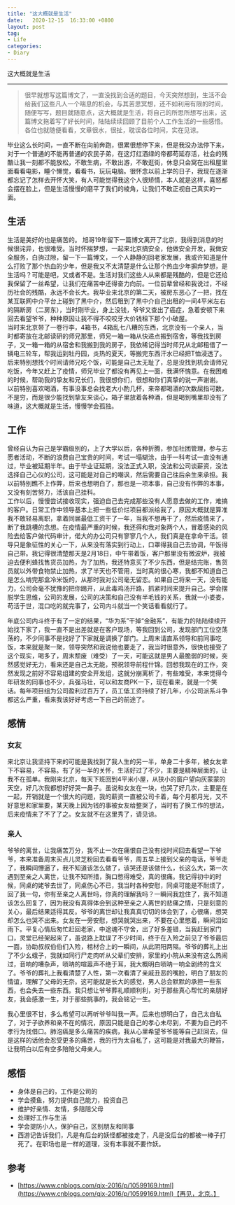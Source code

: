 ```yaml
---
title: "这大概就是生活"
date:   2020-12-15  16:33:00 +0800
layout: post
tag:
- Life
categories:
- Diary
---
```


这大概就是生活

-------
> 很早就想写这篇博文了，一直没找到合适的题目，今天突然想到，生活不会给我们这些凡人一个喘息的机会，与其苦思冥想，还不如利用有限的时间，随便写写，题目就随意点，这大概就是生活，将自己的所思所想写出来，这篇博文拖着写了好长时间，陆陆续续回顾了目前个人工作生活的一些感悟。各位也就随便看看，文章很水，很扯，耽误各位时间，实在见谅。

毕业这么长时间，一直不断在向前奔跑，很累很想停下来，但是我没办法停下来，对于一个普通的不能再普通的农民子弟，在这灯红酒绿的帝都苟延存活，社会的残酷让我一刻都不能放松，不敢生病，不敢出游，不敢逛街，休息只会窝在出租屋里面看看电影，睡个懒觉，看看书，玩玩电脑。很怀念以前上学的日子，我现在逐渐都忘记了怎样去开怀大笑，有人可能觉得我这个人很矫情，本人就是这样，喜怒都会摆在脸上，但是生活慢慢的磨平了我们的棱角，让我们不敢正视自己真实的一面。

## 生活
生活是美好的也是痛苦的。
旭哥19年留下一篇博文离开了北京，我得到消息的时候很诧异，也很难受。当时怀揣梦想，一起来北京搞安全，他做安全开发，我做安全服务，白驹过隙，留一下一篇博文，一个人静静的回老家发展，我或许知道是什么打败了那个热血的少年，但是我又不太清楚是什么让那个热血少年摒弃梦想，是生活吗？可能是吧，又或者不是。生活对我们这些人从来都是残酷的，但是它还给我保留了一丝希望，让我们在痛苦中还得奋力向前。一位前辈曾经和我说过，不经历社会的残酷，永远不会长大。我毕业来北京的第二天，被房东恶心了一把，找在某互联网中介平台上碰到了黑中介，然后租到了黑中介自己出租的一间4平米左右的隔断房（二房东），当时刚毕业，身上没钱，爷爷又查出了癌症，急着安顿下来回去看望爷爷，种种原因让我不得不咬咬牙大价钱租下那个小破屋。     
当时来北京带了一卷行李，4箱书，4箱乱七八糟的东西，北京没有一个亲人，当时都寄放在北邮读研的师兄那里，师兄一箱一箱从快递点搬到宿舍，等我找到房子，又一箱一箱的从宿舍和我搬到我的房子，我依稀记得当时师兄从北邮租借了一辆电三轮车，帮我运到牡丹园，炎热的夏天，等搬完东西汗水已经把T恤浸透了。后来特别想找个时间请师兄吃个饭，可能是自己太无耻了，总是没找到机会请师兄吃饭，今年又赶上了疫情，师兄毕业了都没有再见上一面，我满怀愧意。在我困难的时候，帮助我的挚友和兄长们，我很想你们，很想和你们真挚的说一声谢谢。       
以前特别喜欢喝酒，有事没事总会找老大小酌几杯，来帝都喝酒的次数屈指可数，不是穷，而是很少能找到挚友来谈心，箱子里放着各种酒，但是喝到嘴里却没有了味道，这大概就是生活，慢慢学会孤独。

## 工作
曾经自认为自己是学霸级别的，上了大学以后，各种折腾，参加社团管理，参与志愿者活动，不断的浪费自己宝贵的时间，考试一塌糊涂，由于一科考试一直没有通过，毕业被延期半年。由于毕业证延期，没法正式入职，没法和公司谈薪资，没法选择自己心仪的公司，这可能是对自己的嘲讽，然后需要自己往后余生来承担。我以前特别瞧不上作弊，后来也想明白了，那也是一项本事，自己没有作弊的本事，又没有刻苦努力，活该自己挂科。    
工作以后，慢慢尝试接收现实，强迫自己去完成那些没有人愿意去做的工作，难搞的客户。日常工作中领导基本上把一些低价烂项目都派给我了，原因大概就是算准我不敢轻易离职，拿着同届最低工资干了一年，当我不想再干了，然后疫情来了，断了我跳槽的念想。在疫情最严重的时候，我还得和我对象两个人，冒着感染的风险去给客户做代码审计，偌大的办公司只有寥寥几个人，我们真是在拿命干活。领导只是象征性的关心一下，从来没有落实到行动上，口罩得我自己去协调，午饭得自己带。我记得很清楚那天是2月18日，中午带着饭，客户那里没有微波炉，我被迫去便利蜂找售货员加热，为了加热，我还特意买了不少东西，但是结完账，售货员就以外带食物禁止加热，求了半天也不管用，当时真的很心寒，我都不知道自己是怎么啃完那盒冷米饭的，从那时我对公司毫无留恋。如果自己将来一天，没有能力，公司会毫不犹豫的把你踢开，从此毒鸡汤开路，抓紧时间来提升自己。学会摆脱学生思维，公司的发展，公司的决策和自己没有半毛钱的关系，我就一小娄娄，苟活于世，混口吃的就完事了，公司内斗就当一个笑话看看就行了。     

年底公司内斗终于有了一定的结果，“华为系”干掉“金融系”，有能力的陆陆续续开始找下家了，我一直不是出差就是在客户现场，等我回到公司，发现部门工位空荡荡的，不少同事不是找好了下家就是调换了部门。上周末请直系领导和前同事吃饭，本来就是聚一聚，领导突然和我说他也要走了，我当时很意外，很快也接受了这个现实，喝多了，周末颓废（难受）了一天，可能这就是男人最脆弱的时候，突然感觉好无力，看来还是自己太无能，预祝领导前程什锦。回想我现在的工作，突然发现之前好不容易组建的安全开发组，这就分崩离析了，有些难受，本来觉得今年研发的同事也不少，兵强马壮，可以和友商PK一下，现在看来，就是一个笑话。每年项目组为公司盈利过百万了，员工低工资持续了好几年，小公司派系斗争都这么严重，看来我该好好考虑一下自己的前途了。

## 感情
### 女友
来北京让我坚持下来的可能是我找到了我人生的另一半，单身二十多年，被女友拿下不容易，不容易。有了另一半的关怀，生活好过了不少，主要是精神层面的，让我不在孤单。我刚来北京，每天下班回到4平米小屋，从狭小的窗户望向灰蒙蒙的天空，好几次我都想好好哭一鼻子。虽说和女友在一块，也哭了好几次，主要是在一起，开销就是一个很大的问题，我的薪资一直被公司卡着，每个月都月光，又不好意思和家里要，某天晚上因为钱的事被女友给整哭了，当时有了换工作的想法，后来疫情来了不了了之。女友就不在这里秀了，请见谅。

### 亲人
爷爷的离世，让我痛苦万分，我不止一次在痛恨自己没有找时间回去看望一下爷爷，本来准备周末买点儿灵芝粉回去看看爷爷，周五早上接到父亲的电话，爷爷走了，我瞬间懵逼了，我不知道该怎么做了，该哭还是该做什么，长这么大，第一次遇到至亲之人离世，让我不知所措，胸口憋得难受，真的很痛。我记得初中的时候，同桌的姥爷去世了，同桌伤心不已，我当时各种安慰，同桌可能是不耐烦了，回了我一句，你有至亲之人离世吗，你真的理解我吗？一瞬间我尬住了，我不知道该怎么回复了，因为我没有真得体会到这种至亲之人离世的悲痛之情，只是刻意的关心，最后结果适得其反。爷爷的离世却让我真真切切的体会到了，心很痛，想哭却怎么也哭不出来。女友在一旁安慰，想哭就哭出来，不要在心里憋着，瞬间泪如雨下。平复心情后匆忙赶回老家，中途魂不守舍，出了好多差错，当我赶到家门口，灵堂已经架起来了，虽说路上耽误了不少时间，终于在入殓之前见了爷爷最后一面，协助叔叔伯伯们入殓，棺材合上的一瞬间，从此阴阳两隔。爷爷的葬礼上出了不少幺蛾子，我就如同行尸走肉听从父辈们安排，家里的小院从来没有这么热闹过，音响的嘈杂声，唢呐的喧嚣声不绝于耳，我大概明白唢呐一响全剧终的含义了。爷爷的葬礼上我看清楚了人性，第一次看清了亲戚丑恶的嘴脸，明白了朋友的情谊，理解了父母的无奈。这可能就是长大的感觉，男人总会默默的承担一些东西，也会失去一些东西。我只想让爷爷葬礼顺顺利利，对于那些真心帮忙的亲朋好友，我会感激一生，对于那些挑事的，我会铭记一生。

我心里很不甘，多么希望可以再听爷爷叫我一声。后来也想明白了，自己太自私了，对于子欲养和亲不在的情况，原因只能是自己的孝心未尽到，不要为自己的不孝行为找借口。肺泡癌是多么痛苦的疾病，我从心里希望爷爷能等自己赶回去，但是这样的话他会忍受更多的痛苦，我的行为太自私了，这可能是对我最大的鞭笞，让我明白以后有空多陪陪父母亲人。

## 感悟

 - 身体是自己的，工作是公司的
 - 学会摸鱼，努力提供自己能力，投资自己
 - 维护好亲情、友情，多陪陪父母
 - 处理好工作与生活
 - 学会提防小人，保护自己，区别朋友和同事
 - 西游记告诉我们，凡是有后台的妖怪都被接走了，凡是没后台的都被一棒子打死了。在职场也是一样的道理，没有本事就不要作妖。

 ## 参考
 - [https://www.cnblogs.com/qjx-2016/p/10599169.html](https://www.cnblogs.com/qjx-2016/p/10599169.html)【再见，北京。】